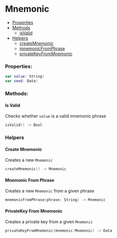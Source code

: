 # Mnemonic

- [Properties](#properties)
- [Methods](#methods)
  - [isValid](#is-valid)
- [Helpers](#helpers)
  - [createMnemonic](#create-mnemonic)
  - [mnemonicFromPhrase](#mnemonic-from-phrase)
  - [privateKeyFromMnemonic](#privatekey-from-mnemonic)

### Properties:

``` swift
var value: String!
var seed: Data!
```

### Methods:

#### Is Valid

Checks whether `value` is a valid mnemonic phrase

``` swift
isValid() -> Bool
```

### Helpers

#### Create Mnemonic

Creates a new `Mnemonic`

``` swift
createMnemonic() -> Mnemonic
```

#### Mnemonic From Phrase

Creates a new `Mnemonic` from a given phrase

``` swift
mnemonicFromPhrase(phrase: String) -> Mnemonic
```

#### PrivateKey From Mnemonic

Creates a private key from a given `Mnemonic`

``` swift
privateKeyFromMnemonic(mnemonic:Mnemonic) -> Data
```
